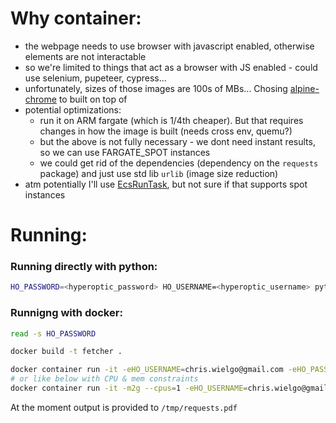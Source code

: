 # Why container:

- the webpage needs to use browser with javascript enabled, otherwise elements are not interactable
- so we're limited to things that act as a browser with JS enabled - could use selenium, pupeteer, cypress... 
- unfortunately, sizes of those images are 100s of MBs... Chosing [alpine-chrome](https://github.com/Zenika/alpine-chrome) to built on top of
- potential optimizations:
  - run it on ARM fargate (which is 1/4th cheaper). But that requires changes in how the image is built (needs cross env, quemu?)
  - but the above is not fully necessary - we dont need instant results, so we can use FARGATE_SPOT instances
  - we could get rid of the dependencies (dependency on the `requests` package) and just use std lib `urlib` (image size reduction)
- atm potentially I'll use [EcsRunTask](https://docs.aws.amazon.com/cdk/api/v2/docs/aws-cdk-lib.aws_stepfunctions_tasks.EcsRunTask.html), but not sure if that supports spot instances 

# Running:

### Running directly with python:
```bash
HO_PASSWORD=<hyperoptic_password> HO_USERNAME=<hyperoptic_username> python3 fetch-bill/main.py
``` 

### Runnigng with docker:
```bash
read -s HO_PASSWORD

docker build -t fetcher .

docker container run -it -eHO_USERNAME=chris.wielgo@gmail.com -eHO_PASSWORD=$HO_PASSWORD --rm fetcher
# or like below with CPU & mem constraints
docker container run -it -m2g --cpus=1 -eHO_USERNAME=chris.wielgo@gmail.com -eHO_PASSWORD=$HO_PASSWORD --rm fetcher   
```

At the moment output is provided to `/tmp/requests.pdf`

